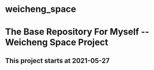 # weicheng_space
<h1>The Base Repository For Myself -- Weicheng Space Project</h1>
<h2>This project starts at 2021-05-27</h2>